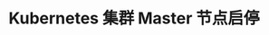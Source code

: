 ---
title: Kubernetes 集群 Master 节点启停
keywords: Kubesphere, Kubesphere learn
description: 演示停止、启动 Master 节点的过程

video: 
  videoUrl: https://pek3b.qingstor.com/kubesphere-community/videos/%E4%BA%91%E5%8E%9F%E7%94%9F%E5%AE%9E%E6%88%98/%E7%AC%AC%E4%BA%8C%E6%9C%9F/20%E3%80%81Kubernetes%20%E9%9B%86%E7%BE%A4%E9%87%8D%E5%90%AF%E4%B8%8E%E6%81%A2%E5%A4%8D-Master%20%E8%8A%82%E7%82%B9%E5%90%AF%E5%81%9C.mp4
---